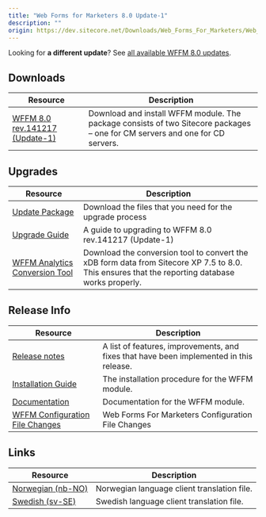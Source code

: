 ```yaml
---
title: "Web Forms for Marketers 8.0 Update-1"
description: ""
origin: https://dev.sitecore.net/Downloads/Web_Forms_For_Marketers/Web_Forms_for_Marketers_80/Web_Forms_for_Marketers_80_Update1
---
```


  <Alert variant='warning' mb={4}>
    <AlertIcon />
    

Looking for **a different update**? See [all available WFFM 8.0 updates](/downloads/Web_Forms_For_Marketers/Web_Forms_for_Marketers_80).


  </Alert>
  

## Downloads

 | Resource | Description |
 | --- | --- |
 | [WFFM 8.0 rev.141217 (Update-1)](https://scdp.blob.core.windows.net/downloads/Sitecore%20Experience%20Platform/8%200/Sitecore%20Experience%20Platform%208%200/Secure/Web%20Forms%20for%20Marketers%20%208.0%20rev.%20141217%20NOT%20SC%20PACKAGE.zip) | Download and install WFFM module. The package consists of two Sitecore packages – one for CM servers and one for CD servers. |

## Upgrades

 | Resource | Description |
 | --- | --- |
 | [Update Package](https://scdp.blob.core.windows.net/downloads/Web%20Forms%20For%20Marketers/Web%20Forms%20for%20Marketers%2080/Web%20Forms%20for%20Marketers%2080%20Update1/Secure/WFFM%2080%20rev%20141217%20Upgrade%20Package.zip) | Download the files that you need for the upgrade process |
 | [Upgrade Guide](https://scdp.blob.core.windows.net/downloads/Web%20Forms%20For%20Marketers/Web%20Forms%20for%20Marketers%2080/Web%20Forms%20for%20Marketers%2080%20Update1/Secure/WFFM%208.0%20Update%201%20Upgrade%20Guide.pdf) | A guide to upgrading to WFFM 8.0 rev.141217 (Update-1) |
 | [WFFM Analytics Conversion Tool](https://scdp.blob.core.windows.net/downloads/Sitecore%20Experience%20Platform/8%200/Sitecore%20Experience%20Platform%208%200/Secure/WFFMAnalyticsConversionFormData%2010%20NOTSC%20PACKAGE.zip) | Download the conversion tool to convert the xDB form data from Sitecore XP 7.5 to 8.0. This ensures that the reporting database works properly. |

## Release Info

 | Resource | Description |
 | --- | --- |
 | [Release notes](/downloads/Web_Forms_For_Marketers/Web_Forms_for_Marketers_80/Release_Notes) | A list of features, improvements, and fixes that have been implemented in this release. |
 | [Installation Guide]() | The installation procedure for the WFFM module. |
 | [Documentation](https://doc.sitecore.com/legacy-docs/web-forms-for-marketers-8.0.pdf) | Documentation for the WFFM module. |
 | [WFFM Configuration File Changes](https://scdp.blob.core.windows.net/downloads/Sitecore%20Experience%20Platform/8%200/Sitecore%20Experience%20Platform%208%200/Secure/WFFM%208.0%20Configuration%20File%20Changes.pdf) | Web Forms For Marketers Configuration File Changes |

## Links

 | Resource | Description |
 | --- | --- |
 | [Norwegian (nb-NO)](https://sitecoredev.azureedge.net#) | Norwegian language client translation file. |
 | [Swedish (sv-SE)](https://scdp.blob.core.windows.net/downloads/Web%20Forms%20For%20Marketers/Web%20Forms%20for%20Marketers%2080/Web%20Forms%20for%20Marketers%2080%20Update1/Secure/WFFM80svSE150618.zip) | Swedish language client translation file. |